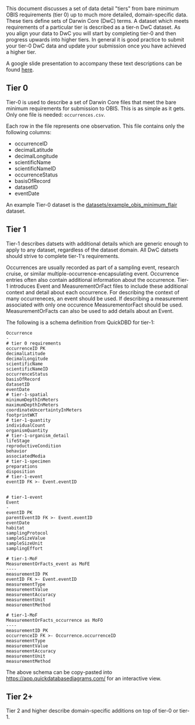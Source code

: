 This document discusses a set of data detail "tiers" from bare minimum OBIS requirements (tier 0) up to much more detailed, domain-specific data.
These tiers define sets of Darwin Core (DwC) terms. 
A dataset which meets requirements of a particular tier is described as a tier-n DwC dataset.
As you align your data to DwC you will start by completing tier-0 and then progress upwards into higher tiers.
In general it is good practice to submit your tier-0 DwC data and update your submission once you have achieved a higher tier.

A google slide presentation to accompany these text descriptions can be found [here](https://docs.google.com/presentation/d/1KJJnyMaY75o9PImbmHWI0q89fXYv-7OmJGvq_yObSAM/edit?usp=sharing).


## Tier 0
Tier-0 is used to describe a set of Darwin Core files that meet the bare minimum requirements for submission to OBIS.
This is as simple as it gets.
Only one file is needed: `occurrences.csv`.

Each row in the file represents one observation.
This file contains only the following columns:

- occurrenceID    
- decimalLatitude
- decimalLongitude
- scientificName        
- scientificNameID    
- occurrenceStatus    
- basisOfRecord
- datasetID
- eventDate

An example Tier-0 dataset is the [datasets/example_obis_minimum_flair](https://github.com/ioos/bio_data_guide/tree/master/datasets/example_obis_minimum_flair) dataset.

## Tier 1
Tier-1 describes datsets with additional details which are generic enough to apply to any dataset, regardless of the dataset domain.
All DwC datsets should strive to complete tier-1's requirements.

Occurrences are usually recorded as part of a sampling event, research cruise, or similar multiple-occurrence-encapsulating event.
Occurrence entries often also contain additional information about the occurrence.
Tier-1 introduces Event and MeasurementOrFact files to include these additional context and detail about each occurrence.
For describing the context of many occurreneces, an event should be used.
If describing a measurement associated with only one occurence MeasurementorFact should be used.
MeasurementOrFacts can also be used to add details about an Event.

The following is a schema definition from QuickDBD for tier-1:

```
Occurrence
-
# tier 0 requirements
occurrenceID PK
decimalLatitude
decimalLongitude
scientificName
scientificNameID  
occurrenceStatus
basisOfRecord
datasetID
eventDate
# tier-1-spatial
minimumDepthInMeters    
maximumDepthInMeters    
coordinateUncertaintyInMeters
footprintWKT
# tier-1-quantity
individualCount
organismQuantity
# tier-1-organism_detail
lifeStage
reproductiveCondition
behavior
associatedMedia
# tier-1-specimen
preparations
disposition
# tier-1-event 
eventID FK >- Event.eventID


# tier-1-event 
Event
-
eventID PK 
parentEventID FK >- Event.eventID
eventDate
habitat
samplingProtocol
sampleSizeValue
sampleSizeUnit
samplingEffort

# tier-1-MoF
MeasurementOrFacts_event as MoFE
----
measurementID PK 
eventID FK >- Event.eventID
measurementType
measurementValue
measurementAccuracy
measurementUnit
measurementMethod

# tier-1-MoF
MeasurementOrFacts_occurrence as MoFO
----
measurementID PK 
occurrenceID FK >- Occurrence.occurrenceID
measurementType
measurementValue
measurementAccuracy
measurementUnit
measurementMethod
```

The above schema can be copy-pasted into https://app.quickdatabasediagrams.com/ for an interactive view.

## Tier 2+
Tier 2 and higher describe domain-specific additions on top of tier-0 or tier-1.
